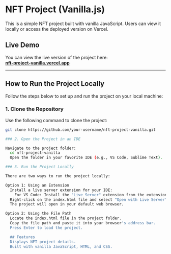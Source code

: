# NFT Project (Vanilla.js)

This is a simple NFT project built with vanilla JavaScript. Users can view it locally or access the deployed version on Vercel.

## Live Demo

You can view the live version of the project here:  
**[nft-project-vanilla.vercel.app](https://nft-project-vanilla.vercel.app)**

---

## How to Run the Project Locally

Follow the steps below to set up and run the project on your local machine:

### 1. Clone the Repository

Use the following command to clone the project:

```bash
git clone https://github.com/your-username/nft-project-vanilla.git

### 2. Open the Project in an IDE

Navigate to the project folder:
  cd nft-project-vanilla
  Open the folder in your favorite IDE (e.g., VS Code, Sublime Text).

### 3. Run the Project Locally

There are two ways to run the project locally:

Option 1: Using an Extension
  Install a live server extension for your IDE:
    For VS Code: Install the "Live Server" extension from the extensions marketplace.
  Right-click on the index.html file and select "Open with Live Server".
  The project will open in your default web browser.

Option 2: Using the File Path
  Locate the index.html file in the project folder.
  Copy the file path and paste it into your browser's address bar.
  Press Enter to load the project.

  ## Features
  Displays NFT project details.
  Built with vanilla JavaScript, HTML, and CSS.
